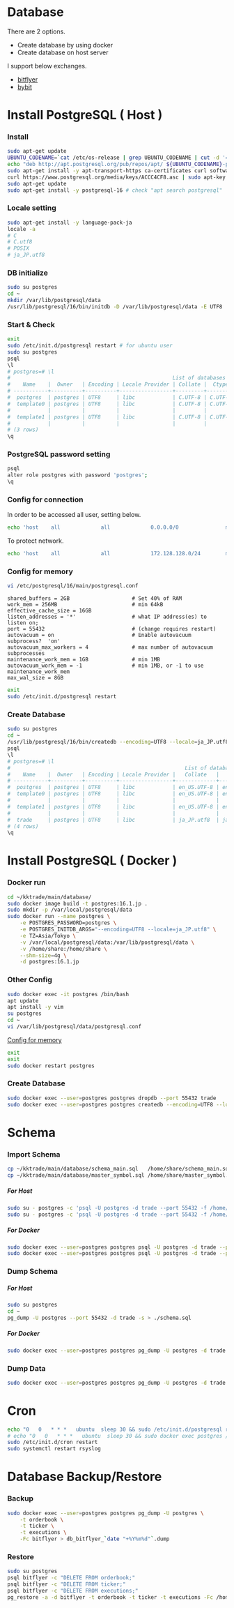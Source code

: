 # Database

There are 2 options.

- Create database by using docker 
- Create database on host server

I support below exchanges.

- [bitflyer](https://bitflyer.com/ja-jp/) 
- [bybit](https://bybit-exchange.github.io/docs/) 

# Install PostgreSQL ( Host )

### Install

```bash
sudo apt-get update
UBUNTU_CODENAME=`cat /etc/os-release | grep UBUNTU_CODENAME | cut -d '=' -f 2`
echo "deb http://apt.postgresql.org/pub/repos/apt/ ${UBUNTU_CODENAME}-pgdg main" | sudo tee -a /etc/apt/sources.list.d/pgdg.list
sudo apt-get install -y apt-transport-https ca-certificates curl software-properties-common
curl https://www.postgresql.org/media/keys/ACCC4CF8.asc | sudo apt-key add -
sudo apt-get update
sudo apt-get install -y postgresql-16 # check "apt search postgresql"
```

### Locale setting

```bash
sudo apt-get install -y language-pack-ja
locale -a
# C
# C.utf8
# POSIX
# ja_JP.utf8
```

### DB initialize

```bash
sudo su postgres
cd ~
mkdir /var/lib/postgresql/data
/usr/lib/postgresql/16/bin/initdb -D /var/lib/postgresql/data -E UTF8
```

### Start & Check

```bash
exit
sudo /etc/init.d/postgresql restart # for ubuntu user
sudo su postgres
psql
\l
# postgres=# \l
#                                                    List of databases
#    Name    |  Owner   | Encoding | Locale Provider | Collate |  Ctype  | ICU Locale | ICU Rules |   Access privileges
# -----------+----------+----------+-----------------+---------+---------+------------+-----------+-----------------------
#  postgres  | postgres | UTF8     | libc            | C.UTF-8 | C.UTF-8 |            |           |
#  template0 | postgres | UTF8     | libc            | C.UTF-8 | C.UTF-8 |            |           | =c/postgres          +
#            |          |          |                 |         |         |            |           | postgres=CTc/postgres
#  template1 | postgres | UTF8     | libc            | C.UTF-8 | C.UTF-8 |            |           | =c/postgres          +
#            |          |          |                 |         |         |            |           | postgres=CTc/postgres
# (3 rows)
\q
```

### PostgreSQL password setting

```bash
psql
alter role postgres with password 'postgres';
\q
```

### Config for connection

In order to be accessed all user, setting below.

```bash
echo 'host    all             all             0.0.0.0/0               md5' >> /etc/postgresql/16/main/pg_hba.conf
```

To protect network.

```bash
echo 'host    all             all             172.128.128.0/24        md5' >> /etc/postgresql/16/main/pg_hba.conf
```

### Config for memory

```bash
vi /etc/postgresql/16/main/postgresql.conf
```

```
shared_buffers = 2GB                    # Set 40% of RAM
work_mem = 256MB                        # min 64kB
effective_cache_size = 16GB
listen_addresses = '*'                  # what IP address(es) to listen on;
port = 55432                            # (change requires restart)
autovacuum = on                         # Enable autovacuum subprocess?  'on'
autovacuum_max_workers = 4              # max number of autovacuum subprocesses
maintenance_work_mem = 1GB              # min 1MB
autovacuum_work_mem = -1                # min 1MB, or -1 to use maintenance_work_mem
max_wal_size = 8GB
```

```bash
exit
sudo /etc/init.d/postgresql restart
```

### Create Database

```bash
sudo su postgres
cd ~
/usr/lib/postgresql/16/bin/createdb --encoding=UTF8 --locale=ja_JP.utf8 --template=template0 --port 55432 trade
psql
\l
# postgres=# \l
#                                                        List of databases
#    Name    |  Owner   | Encoding | Locale Provider |   Collate   |    Ctype    | ICU Locale | ICU Rules |   Access privileges
# -----------+----------+----------+-----------------+-------------+-------------+------------+-----------+-----------------------
#  postgres  | postgres | UTF8     | libc            | en_US.UTF-8 | en_US.UTF-8 |            |           |
#  template0 | postgres | UTF8     | libc            | en_US.UTF-8 | en_US.UTF-8 |            |           | =c/postgres          +
#            |          |          |                 |             |             |            |           | postgres=CTc/postgres
#  template1 | postgres | UTF8     | libc            | en_US.UTF-8 | en_US.UTF-8 |            |           | =c/postgres          +
#            |          |          |                 |             |             |            |           | postgres=CTc/postgres
#  trade     | postgres | UTF8     | libc            | ja_JP.utf8  | ja_JP.utf8  |            |           |
# (4 rows)
\q
```

# Install PostgreSQL ( Docker )

### Docker run

```bash
cd ~/kktrade/main/database/
sudo docker image build -t postgres:16.1.jp .
sudo mkdir -p /var/local/postgresql/data
sudo docker run --name postgres \
    -e POSTGRES_PASSWORD=postgres \
    -e POSTGRES_INITDB_ARGS="--encoding=UTF8 --locale=ja_JP.utf8" \
    -e TZ=Asia/Tokyo \
    -v /var/local/postgresql/data:/var/lib/postgresql/data \
    -v /home/share:/home/share \
    --shm-size=4g \
    -d postgres:16.1.jp
```

### Other Config

```bash
sudo docker exec -it postgres /bin/bash
apt update
apt install -y vim
su postgres
cd ~
vi /var/lib/postgresql/data/postgresql.conf
```

[Config for memory](#config-for-memory)

```bash
exit
exit
sudo docker restart postgres
```

### Create Database

```bash
sudo docker exec --user=postgres postgres dropdb --port 55432 trade
sudo docker exec --user=postgres postgres createdb --encoding=UTF8 --locale=ja_JP.utf8 --template=template0 --port 55432 trade
```

# Schema

### Import Schema

```bash
cp ~/kktrade/main/database/schema_main.sql   /home/share/schema_main.sql
cp ~/kktrade/main/database/master_symbol.sql /home/share/master_symbol.sql
```

##### For Host

```bash
sudo su - postgres -c 'psql -U postgres -d trade --port 55432 -f /home/share/schema_main.sql'
sudo su - postgres -c 'psql -U postgres -d trade --port 55432 -f /home/share/master_symbol.sql'
```

##### For Docker 

```bash
sudo docker exec --user=postgres postgres psql -U postgres -d trade --port 55432 -f /home/share/schema_main.sql
sudo docker exec --user=postgres postgres psql -U postgres -d trade --port 55432 -f /home/share/master_symbol.sql
```

### Dump Schema

##### For Host 

```bash
sudo su postgres
cd ~
pg_dump -U postgres --port 55432 -d trade -s > ./schema.sql
```

##### For Docker 

```bash
sudo docker exec --user=postgres postgres pg_dump -U postgres -d trade --port 55432 -s > ./schema.sql
```

### Dump Data

```bash
sudo docker exec --user=postgres postgres pg_dump -U postgres -d trade --port 55432 -t master_symbol -Fp > ./db_`date "+%Y%m%d"`.dump
```

# Cron

```bash
echo "0   0   * * *   ubuntu  sleep 30 && sudo /etc/init.d/postgresql restart" | sudo tee -a /etc/crontab
# echo "0   0   * * *   ubuntu  sleep 30 && sudo docker exec postgres /etc/init.d/postgresql restart" | sudo tee -a /etc/crontab # for docker 
sudo /etc/init.d/cron restart
sudo systemctl restart rsyslog
```

# Database Backup/Restore

### Backup

```bash
sudo docker exec --user=postgres postgres pg_dump -U postgres \
    -t orderbook \
    -t ticker \
    -t executions \
    -Fc bitflyer > db_bitflyer_`date "+%Y%m%d"`.dump
```

### Restore

```bash
sudo su postgres
psql bitflyer -c "DELETE FROM orderbook;"
psql bitflyer -c "DELETE FROM ticker;"
psql bitflyer -c "DELETE FROM executions;"
pg_restore -a -d bitflyer -t orderbook -t ticker -t executions -Fc /home/share/db_bitflyer_20231007.dump
```